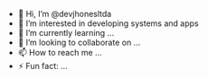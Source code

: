 - 👋 Hi, I’m @devjhonesltda
- 👀 I’m interested in developing systems and apps
- 🌱 I’m currently learning ...
- 💞️ I’m looking to collaborate on ...
- 📫 How to reach me ...
- ⚡ Fun fact: ...

<!---
devjhonesltda/devjhonesltda is a ✨ special ✨ repository because its `README.md` (this file) appears on your GitHub profile.
You can click the Preview link to take a look at your changes.
--->
